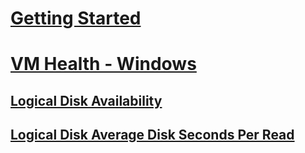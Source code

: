 # [Getting Started](index.md)
# [VM Health - Windows](../vmhealth-windows/index.md)
## [Logical Disk Availability](../vmhealth-windows/winserver-knowledge-logical-disk-availability.md)
## [Logical Disk Average Disk Seconds Per Read](../vmhealth-windows/winserver-knowledge-logical-disk-avgdisksecread.md)